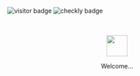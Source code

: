 <img src="https://visitor-badge.laobi.icu/badge?page_id=andikaleonardo.andikaleonardo" alt="visitor badge"/> <img src="https://api.checklyhq.com/v1/badges/checks/0f4b4e0c-e3f0-4c0c-9a86-de7fb12d3ee6?style=flat&theme=dark" alt="checkly badge"/>

<div align="center">
  <br>
  <br>
  <a href="https://github.com/andikaleonardo/"><img src="https://github.githubassets.com/images/mona-loading-dark.gif" width="48" height="48"></a>
  <p>Welcome...</p>
  <br>
  <br>
</a>

<!--
**andikaleonardo/andikaleonardo** is a ✨ _special_ ✨ repository because its `README.md` (this file) appears on your GitHub profile.

Here are some ideas to get you started:

- 🔭 I’m currently working on ...
- 🌱 I’m currently learning ...
- 👯 I’m looking to collaborate on ...
- 🤔 I’m looking for help with ...
- 💬 Ask me about ...
- 📫 How to reach me: ...
- 😄 Pronouns: ...
- ⚡ Fun fact: ...
-->
